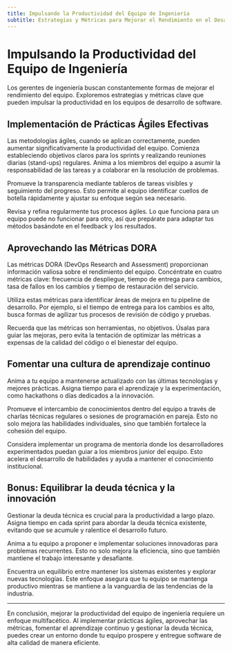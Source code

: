 ```yaml
---
title: Impulsando la Productividad del Equipo de Ingeniería
subtitle: Estrategias y Métricas para Mejorar el Rendimiento en el Desarrollo de Software
---
```


# Impulsando la Productividad del Equipo de Ingeniería

Los gerentes de ingeniería buscan constantemente formas de mejorar el rendimiento del equipo. Exploremos estrategias y métricas clave que pueden impulsar la productividad en los equipos de desarrollo de software.

## Implementación de Prácticas Ágiles Efectivas

Las metodologías ágiles, cuando se aplican correctamente, pueden aumentar significativamente la productividad del equipo. Comienza estableciendo objetivos claros para los sprints y realizando reuniones diarias (stand-ups) regulares. Anima a los miembros del equipo a asumir la responsabilidad de las tareas y a colaborar en la resolución de problemas.

Promueve la transparencia mediante tableros de tareas visibles y seguimiento del progreso. Esto permite al equipo identificar cuellos de botella rápidamente y ajustar su enfoque según sea necesario.

Revisa y refina regularmente tus procesos ágiles. Lo que funciona para un equipo puede no funcionar para otro, así que prepárate para adaptar tus métodos basándote en el feedback y los resultados.

## Aprovechando las Métricas DORA

Las métricas DORA (DevOps Research and Assessment) proporcionan información valiosa sobre el rendimiento del equipo. Concéntrate en cuatro métricas clave: frecuencia de despliegue, tiempo de entrega para cambios, tasa de fallos en los cambios y tiempo de restauración del servicio.

Utiliza estas métricas para identificar áreas de mejora en tu pipeline de desarrollo. Por ejemplo, si el tiempo de entrega para los cambios es alto, busca formas de agilizar tus procesos de revisión de código y pruebas.

Recuerda que las métricas son herramientas, no objetivos. Úsalas para guiar las mejoras, pero evita la tentación de optimizar las métricas a expensas de la calidad del código o el bienestar del equipo.

## Fomentar una cultura de aprendizaje continuo

Anima a tu equipo a mantenerse actualizado con las últimas tecnologías y mejores prácticas. Asigna tiempo para el aprendizaje y la experimentación, como hackathons o días dedicados a la innovación.

Promueve el intercambio de conocimientos dentro del equipo a través de charlas técnicas regulares o sesiones de programación en pareja. Esto no solo mejora las habilidades individuales, sino que también fortalece la cohesión del equipo.

Considera implementar un programa de mentoría donde los desarrolladores experimentados puedan guiar a los miembros junior del equipo. Esto acelera el desarrollo de habilidades y ayuda a mantener el conocimiento institucional.

## Bonus: Equilibrar la deuda técnica y la innovación

Gestionar la deuda técnica es crucial para la productividad a largo plazo. Asigna tiempo en cada sprint para abordar la deuda técnica existente, evitando que se acumule y ralentice el desarrollo futuro.

Anima a tu equipo a proponer e implementar soluciones innovadoras para problemas recurrentes. Esto no solo mejora la eficiencia, sino que también mantiene el trabajo interesante y desafiante.

Encuentra un equilibrio entre mantener los sistemas existentes y explorar nuevas tecnologías. Este enfoque asegura que tu equipo se mantenga productivo mientras se mantiene a la vanguardia de las tendencias de la industria.

---

En conclusión, mejorar la productividad del equipo de ingeniería requiere un enfoque multifacético. Al implementar prácticas ágiles, aprovechar las métricas, fomentar el aprendizaje continuo y gestionar la deuda técnica, puedes crear un entorno donde tu equipo prospere y entregue software de alta calidad de manera eficiente.
